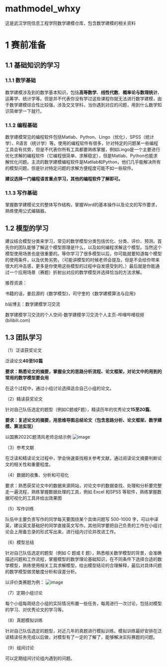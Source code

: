 # mathmodel_whxy
这是武汉学院信息工程学院数学建模仓库，包含数学建模的相关资料
# 1 赛前准备
## 1.1 基础知识的学习
### 1.1.1 数学基础
数学建模涉及到的数学基本知识，包括**高等数学**、**线性代数**、**概率论与数理统计**、运筹学、统计学等。但是并不代表你没有学过这些课程你就无法进行数学建模，由于数学建模综合性比较强，涉及交叉学科，当你遇到对应的问题，用到什么数学知识简单学一下就行。
### 1.1.2 编程基础
数学建模常见的编程软件包括Matlab、Python、Lingo（优化）、SPSS（统计学）、R语言（统计学）等。使用的编程软件有很多，针对特定的问题某一些编程工具会有优势，但是不代表你所有工具都要熟练掌握，例如Lingo是一个主要进行优化求解的编程软件（它编程很简单、求解稳定），但是Matlab、Python也能求解优化问题。主流的数学建模编程软件是Matllab和Python，他们几乎能解决所有的模型问题，但是针对特定问题的求解方便程度可能不如一些软件。

**建议选择一门编程语言重点学习，其他的编程软件了解即可。**
### 1.1.3 写作基础
掌握数学建模论文的整体写作结构，掌握Word的基本操作以及论文的写作要求，熟练使用公式编辑器。 
## 1.2 模型的学习
建议结合模型分类来学习，常见的数学模型分类包括优化、分类、评价、预测。首先你的团队能够了解这个模型原理是什么，以及如何编程求解这个模型。当然这个模型使用场景也是很重要的。等你学习了很多模型以后，你可能就要知道每个模型的使用条件，以及优势劣势。（可能讲模型的时候老师会提及，但是不会给你带来很大的冲击感，更多是你使用这些模型的过程中自发感受到的。）最后就是你能通过一个应用场景（赛题）折射出对应的数学模型并选择恰当的方法求解。

推荐资源：

书籍的话，姜启源的《数学模型》，司守奎的《数学建模算法与应用》

b站博主：数学建模学习交流

数学建模学习交流的个人空间-数学建模学习交流个人主页-哔哩哔哩视频 (bilibili.com)
## 1.3 团队学习

（1）泛读获奖论文

泛读论文**40至50篇**
    
**要求：熟悉论文的摘要，掌握全文的思路分析流程、论文框架，对论文中的用到的常用的数学模型要会用**

在这个过程中，通过小组讨论选择适合自己小组的论文。

（2）精读获奖论文

针对自己队伍选定的题型（例如C题或F题），精读历年的优秀论文**15至20篇**。
    
**要求：复述论文的摘要，用思维导图总结论文（包含思路分析、论文框架、数学建模、算法实现）**

以国赛2022C题清风老师总结示例
![image](https://github.com/xuanwink/mathmodel_whxy/assets/131541020/7c766c07-c600-4437-af07-772b42865496)



 
（3）参考文献

在泛读和精读论文过程中，学会快速查找相关参考文献，通过阅读论文摘要判断论文的相关性和重要程度。

（4）数据的收集、分析和可视化

要求：熟悉获奖论文中的数据来源网站，对论文中的数据查找、处理和分析要完整走一遍流程，熟练掌握数据处理的工具，例如 Excel 和SPSS 等软件，熟练掌握数据可视化的工具并给出效果图

（5）写作训练

队伍中主要负责写作的同学每天要围绕某个具体问题写 500-1000 字，可以中译英，建议英文基础好的同学直接英文写作。其他同学要把自己负责的工作在小组讨论会上用备忘录的形式写出来，进行组内讨论并改进工作。

（6）模型总结

针对自己队伍选定的题型（例如 C 题或 E 题），熟悉相关数学模型的背景，会准确描述问题和工作流程，掌握模型的数学理论基础知识，在不同条件下选择合适的数学模型，熟练使用相关工具求解模型，给出模型结论的合理解释，最后对具体问题的数学模型做灵敏度分析和误差分析。

以评价类赛题为例：
![image](https://github.com/xuanwink/mathmodel_whxy/assets/131541020/14d4325a-27b8-456c-9aa7-ff6811aebc65)

（7）定期小组讨论

每个小组每周结合小组的实际情况布置一些任务，每周进行一次讨论，包括对模型的学习、对优秀论文的学习等。

（8）真题模拟训练

针对自己队伍选定的题型，对近几年的真题进行模拟训练。模拟训练最好安排在泛读精读任务完成以后做，对模型有了一定的了解了，能够解决实际赛题的问题。

（9）组间讨论

可以定期组间讨论组内遇到的问题。

